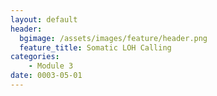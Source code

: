 ```yaml
---
layout: default
header:
  bgimage: /assets/images/feature/header.png
  feature_title: Somatic LOH Calling
categories:
    - Module 3
date: 0003-05-01
---
```


